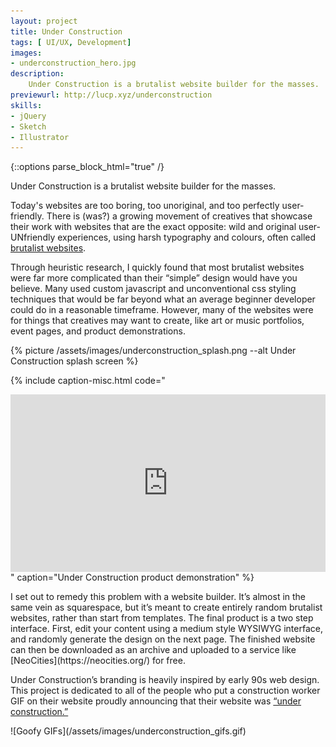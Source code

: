 ```yaml
---
layout: project
title: Under Construction
tags: [ UI/UX, Development]
images:
- underconstruction_hero.jpg
description:
    Under Construction is a brutalist website builder for the masses.
previewurl: http://lucp.xyz/underconstruction
skills:
- jQuery
- Sketch
- Illustrator
---
```


{::options parse_block_html="true" /}

<div class="flex-wrapper post m-col">
<div class="flex-column _50 m-margin">
Under Construction is a brutalist website builder for the masses.

Today's websites are too boring, too unoriginal, and too perfectly user-friendly. There is (was?) a growing movement of creatives that showcase their work with websites that are the exact opposite: wild and original user-UNfriendly experiences, using harsh typography and colours, often called [brutalist websites](https://brutalistwebsites.com/).

Through heuristic research, I quickly found that most brutalist websites were far more complicated than their “simple” design would have you believe. Many used custom javascript and unconventional css styling techniques that would be far beyond what an average beginner developer could do in a reasonable timeframe. However, many of the websites were for things that creatives may want to create, like art or music portfolios, event pages, and product demonstrations.
</div>
<div class="flex-column _50 m-margin">
{% picture /assets/images/underconstruction_splash.png --alt Under Construction splash screen %}
</div>
</div>

{% include caption-misc.html
    code="<style>.embed-container { position: relative; padding-bottom: 56.25%; height: 0; overflow: hidden; max-width: 100%; } .embed-container iframe, .embed-container object, .embed-container embed { position: absolute; top: 0; left: 0; width: 100%; height: 100%; }</style><div class='embed-container'><iframe src='https://player.vimeo.com/video/324857301' frameborder='0' webkitAllowFullScreen mozallowfullscreen allowFullScreen></iframe></div>"
    caption="Under Construction product demonstration"
%}

<div class="flex-wrapper post m-col">
<div class="flex-column _50 m-margin">
I set out to remedy this problem with a website builder. It’s almost in the same vein as squarespace, but it’s meant to create entirely random brutalist websites, rather than start from templates. The final product is a two step interface. First, edit your content using a medium style WYSIWYG interface, and randomly generate the design on the next page. The finished website can then be downloaded as an archive and uploaded to a service like [NeoCities](https://neocities.org/) for free.

Under Construction’s branding is heavily inspired by early 90s web design. This project is dedicated to all of the people who put a construction worker GIF on their website proudly announcing that their website was [“under construction.”](http://textfiles.com/underconstruction/)
</div>
<div class="flex-column _50 m-margin">
![Goofy GIFs](/assets/images/underconstruction_gifs.gif)
</div>
</div>